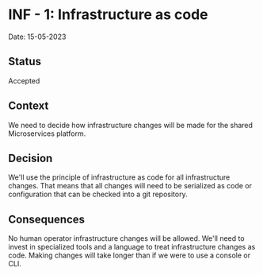 # INF - 1: Infrastructure as code
Date: 15-05-2023
## Status 
Accepted

## Context
We need to decide how infrastructure changes will be made for the shared Microservices platform.

## Decision
We'll use the principle of infrastructure as code for all infrastructure changes. That means that all changes will need to be serialized as code or configuration that can be checked into a git repository.

## Consequences
No human operator infrastructure changes will be allowed. We'll need to invest in specialized tools and a language to treat infrastructure changes as code. Making changes will take longer than if we were to use a console or CLI.

